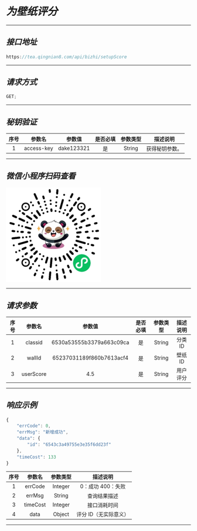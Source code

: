 # **_为壁纸评分_**

---

## **_接口地址_**

```js
https://tea.qingnian8.com/api/bizhi/setupScore
```

---

## **_请求方式_**

```ts
GET;
```

---

## **_秘钥验证_**

| 序号 |   参数名   |   参数值   | 是否必填 | 参数类型 |    描述说明    |
| :--: | :--------: | :--------: | :------: | :------: | :------------: |
|  1   | access-key | dake123321 |    是    |  String  | 获得秘钥参数。 |

---

## **_微信小程序扫码查看_**

![壁纸接口](../public/images/pandow.jpg)

---

## **_请求参数_**

| 序号 |  参数名   |          参数值          | 是否必填 | 参数类型 | 描述说明 |
| :--: | :-------: | :----------------------: | :------: | :------: | :------: |
|  1   |  classid  | 6530a53555b3379a663c09ca |    是    |  String  | 分类 ID  |
|  2   |  wallId   | 65237031189f860b7613acf4 |    是    |  String  | 壁纸 ID  |
|  3   | userScore |           4.5            |    是    |  String  | 用户评分 |

---

## **_响应示例_**

```ts
{
	"errCode": 0,
	"errMsg": "新增成功",
	"data": {
		"id": "6543c3a49755e3e35f6dd23f"
	},
	"timeCost": 133
}
```

| 序号 |  参数名  | 参数类型 |       描述说明        |
| :--: | :------: | :------: | :-------------------: |
|  1   | errCode  | Integer  |   0：成功 400：失败   |
|  2   |  errMsg  |  String  |     查询结果描述      |
|  3   | timeCost | Integer  |     接口消耗时间      |
|  4   |   data   |  Object  | 评分 ID（无实际意义） |

---
